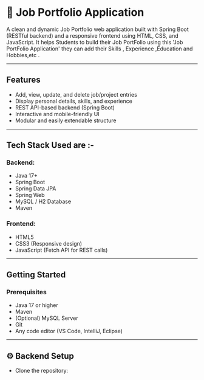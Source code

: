 # 💼 Job Portfolio Application

A clean and dynamic Job Portfolio web application built with Spring Boot (RESTful backend) and a responsive frontend using HTML, CSS, and JavaScript.
It helps Students to build their Job PortFolio using this 'Job PortFolio Application' they can add their Skills , Experience ,Education and Hobbies,etc .

---

##  Features

- Add, view, update, and delete job/project entries
- Display personal details, skills, and experience
- REST API-based backend (Spring Boot)
- Interactive and mobile-friendly UI
- Modular and easily extendable structure

---

## Tech Stack Used are :-

### Backend:
- Java 17+
- Spring Boot
- Spring Data JPA
- Spring Web
- MySQL / H2 Database
- Maven

###  Frontend:
- HTML5
- CSS3 (Responsive design)
- JavaScript (Fetch API for REST calls)

---

##  Getting Started

### Prerequisites

- Java 17 or higher
- Maven
- (Optional) MySQL Server
- Git
- Any code editor (VS Code, IntelliJ, Eclipse)

---

## ⚙️ Backend Setup
- Clone the repository:

